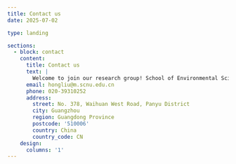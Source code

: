 ```yaml
---
title: Contact us
date: 2025-07-02

type: landing

sections:
  - block: contact
    content:
      title: Contact us
      text: |
        Welcome to join our research group! School of Environmental Science, South China Normal University, major in Physical Chemistry.
      email: hongliu@m.scnu.edu.cn
      phone: 020-39310252
      address:
        street: No. 378, Waihuan West Road, Panyu District
        city: Guangzhou
        region: Guangdong Province
        postcode: '510006'
        country: China
        country_code: CN
    design:
      columns: '1'
---
```

